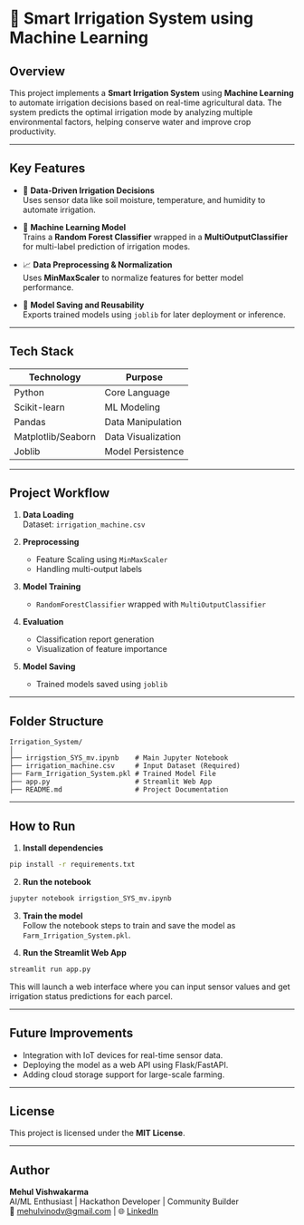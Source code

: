 
# 🌾 Smart Irrigation System using Machine Learning

## Overview

This project implements a **Smart Irrigation System** using **Machine Learning** to automate irrigation decisions based on real-time agricultural data. The system predicts the optimal irrigation mode by analyzing multiple environmental factors, helping conserve water and improve crop productivity.

---

## Key Features

- 🌱 **Data-Driven Irrigation Decisions**  
  Uses sensor data like soil moisture, temperature, and humidity to automate irrigation.

- 🤖 **Machine Learning Model**  
  Trains a **Random Forest Classifier** wrapped in a **MultiOutputClassifier** for multi-label prediction of irrigation modes.

- 📈 **Data Preprocessing & Normalization**  
  Uses **MinMaxScaler** to normalize features for better model performance.

- 💾 **Model Saving and Reusability**  
  Exports trained models using `joblib` for later deployment or inference.

---

## Tech Stack

| Technology | Purpose |
|------------|---------|
| Python     | Core Language |
| Scikit-learn | ML Modeling |
| Pandas     | Data Manipulation |
| Matplotlib/Seaborn | Data Visualization |
| Joblib     | Model Persistence |

---

## Project Workflow

1. **Data Loading**  
   Dataset: `irrigation_machine.csv`

2. **Preprocessing**  
   - Feature Scaling using `MinMaxScaler`
   - Handling multi-output labels

3. **Model Training**  
   - `RandomForestClassifier` wrapped with `MultiOutputClassifier`

4. **Evaluation**  
   - Classification report generation
   - Visualization of feature importance

5. **Model Saving**  
   - Trained models saved using `joblib`

---

## Folder Structure

```
Irrigation_System/
│
├── irrigstion_SYS_mv.ipynb    # Main Jupyter Notebook
├── irrigation_machine.csv     # Input Dataset (Required)
├── Farm_Irrigation_System.pkl # Trained Model File
├── app.py                     # Streamlit Web App
├── README.md                  # Project Documentation
```

---

## How to Run

1. **Install dependencies**

```bash
pip install -r requirements.txt
```


2. **Run the notebook**

```bash
jupyter notebook irrigstion_SYS_mv.ipynb
```

3. **Train the model**  
   Follow the notebook steps to train and save the model as `Farm_Irrigation_System.pkl`.

4. **Run the Streamlit Web App**

```bash
streamlit run app.py
```

This will launch a web interface where you can input sensor values and get irrigation status predictions for each parcel.

---

## Future Improvements

- Integration with IoT devices for real-time sensor data.
- Deploying the model as a web API using Flask/FastAPI.
- Adding cloud storage support for large-scale farming.

---

## License

This project is licensed under the **MIT License**.

---

## Author

**Mehul Vishwakarma**  
AI/ML Enthusiast | Hackathon Developer | Community Builder  
📧 mehulvinodv@gmail.com | 🌐 [LinkedIn](https://www.linkedin.com/in/mehulvinodv)
